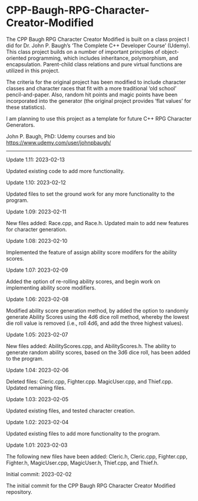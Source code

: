 # CPP-Baugh-RPG-Character-Creator-Modified
The CPP Baugh RPG Character Creator Modified is built on a class project I did for Dr. John P. Baugh’s ‘The Complete C++ Developer Course’ (Udemy).  This class project builds on a number of important principles of object-oriented programming, which includes inheritance, polymorphism, and encapsulation.  Parent-child class relations and pure virtual functions are utilized in this project.

The criteria for the original project has been modified to include character classes and character races that fit with a more traditional ‘old school’ pencil-and-paper.  Also, random hit points and magic points have been incorporated into the generator (the original project provides ‘flat values’ for these statistics).

I am planning to use this project as a template for future C++ RPG Character Generators.

John P. Baugh, PhD: Udemy courses and bio
https://www.udemy.com/user/johnpbaugh/

-----------

Update 1.11: 2023-02-13

Updated existing code to add more functionality.


Update 1.10: 2023-02-12

Updated files to set the ground work for any more functionality to the program.


Update 1.09: 2023-02-11

New files added: Race.cpp, and Race.h.  Updated main to add new features for character generation.


Update 1.08: 2023-02-10

Implemented the feature of assign ability score modifers for the ability scores.


Update 1.07: 2023-02-09

Added the option of re-rolling ability scores, and begin work on implementing ability score modifiers.


Update 1.06: 2023-02-08

Modified ability score generation method, by added the option to randomly generate Ability Scores using the 4d6 dice roll method, whereby the lowest die roll value is removed (i.e., roll 4d6, and add the three highest values).


Update 1.05: 2023-02-07

New files added: AbilityScores.cpp, and AbilityScores.h.  The ability to generate random ability scores, based on the 3d6 dice roll, has been added to the program.


Update 1.04: 2023-02-06

Deleted files: Cleric.cpp, Fighter.cpp. MagicUser.cpp, and Thief.cpp.  Updated remaining files.


Update 1.03: 2023-02-05

Updated existing files, and tested character creation.


Update 1.02: 2023-02-04

Updated existing files to add more functionality to the program.


Update 1.01: 2023-02-03

The following new files have been added: Cleric.h, Cleric.cpp, Fighter.cpp, Fighter.h, MagicUser.cpp, MagicUser.h, Thief.cpp, and Thief.h. 


Initial commit: 2023-02-02

The initial commit for the CPP Baugh RPG Character Creator Modified repository.


